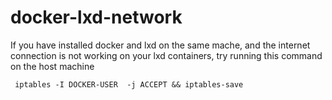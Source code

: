 # docker-lxd-network
If you have installed docker and lxd on the same mache, and the internet connection is not working on your lxd containers, try running this command on the host machine

` iptables -I DOCKER-USER  -j ACCEPT && iptables-save`
